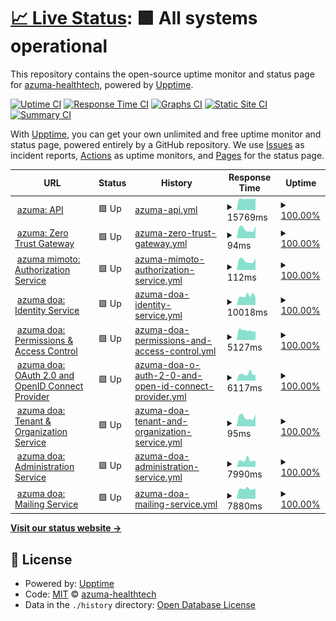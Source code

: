 # [📈 Live Status](https://status.dev.azuma-health.tech): <!--live status--> **🟩 All systems operational**

This repository contains the open-source uptime monitor and status page for [azuma-healthtech](https://status.dev.azuma-health.tech), powered by [Upptime](https://github.com/upptime/upptime).

[![Uptime CI](https://github.com/azuma-healthtech/uptime-dev/workflows/Uptime%20CI/badge.svg)](https://github.com/azuma-healthtech/uptime-dev/actions?query=workflow%3A%22Uptime+CI%22)
[![Response Time CI](https://github.com/azuma-healthtech/uptime-dev/workflows/Response%20Time%20CI/badge.svg)](https://github.com/azuma-healthtech/uptime-dev/actions?query=workflow%3A%22Response+Time+CI%22)
[![Graphs CI](https://github.com/azuma-healthtech/uptime-dev/workflows/Graphs%20CI/badge.svg)](https://github.com/azuma-healthtech/uptime-dev/actions?query=workflow%3A%22Graphs+CI%22)
[![Static Site CI](https://github.com/azuma-healthtech/uptime-dev/workflows/Static%20Site%20CI/badge.svg)](https://github.com/azuma-healthtech/uptime-dev/actions?query=workflow%3A%22Static+Site+CI%22)
[![Summary CI](https://github.com/azuma-healthtech/uptime-dev/workflows/Summary%20CI/badge.svg)](https://github.com/azuma-healthtech/uptime-dev/actions?query=workflow%3A%22Summary+CI%22)

With [Upptime](https://upptime.js.org), you can get your own unlimited and free uptime monitor and status page, powered entirely by a GitHub repository. We use [Issues](https://github.com/azuma-healthtech/uptime-dev/issues) as incident reports, [Actions](https://github.com/azuma-healthtech/uptime-dev/actions) as uptime monitors, and [Pages](https://status.dev.azuma-health.tech) for the status page.

<!--start: status pages-->
<!-- This summary is generated by Upptime (https://github.com/upptime/upptime) -->
<!-- Do not edit this manually, your changes will be overwritten -->
<!-- prettier-ignore -->
| URL | Status | History | Response Time | Uptime |
| --- | ------ | ------- | ------------- | ------ |
| <img alt="" src="https://icons.duckduckgo.com/ip3/develop.azuma-health.tech.ico" height="13"> [azuma: API](https://develop.azuma-health.tech/health/doa-gateway) | 🟩 Up | [azuma-api.yml](https://github.com/azuma-healthtech-public/uptime-dev/commits/HEAD/history/azuma-api.yml) | <details><summary><img alt="Response time graph" src="./graphs/azuma-api/response-time-week.png" height="20"> 15769ms</summary><br><a href="https://status.dev.azuma-health.tech/history/azuma-api"><img alt="Response time 14673" src="https://img.shields.io/endpoint?url=https%3A%2F%2Fraw.githubusercontent.com%2Fazuma-healthtech-public%2Fuptime-dev%2FHEAD%2Fapi%2Fazuma-api%2Fresponse-time.json"></a><br><a href="https://status.dev.azuma-health.tech/history/azuma-api"><img alt="24-hour response time 15483" src="https://img.shields.io/endpoint?url=https%3A%2F%2Fraw.githubusercontent.com%2Fazuma-healthtech-public%2Fuptime-dev%2FHEAD%2Fapi%2Fazuma-api%2Fresponse-time-day.json"></a><br><a href="https://status.dev.azuma-health.tech/history/azuma-api"><img alt="7-day response time 15769" src="https://img.shields.io/endpoint?url=https%3A%2F%2Fraw.githubusercontent.com%2Fazuma-healthtech-public%2Fuptime-dev%2FHEAD%2Fapi%2Fazuma-api%2Fresponse-time-week.json"></a><br><a href="https://status.dev.azuma-health.tech/history/azuma-api"><img alt="30-day response time 15873" src="https://img.shields.io/endpoint?url=https%3A%2F%2Fraw.githubusercontent.com%2Fazuma-healthtech-public%2Fuptime-dev%2FHEAD%2Fapi%2Fazuma-api%2Fresponse-time-month.json"></a><br><a href="https://status.dev.azuma-health.tech/history/azuma-api"><img alt="1-year response time 15480" src="https://img.shields.io/endpoint?url=https%3A%2F%2Fraw.githubusercontent.com%2Fazuma-healthtech-public%2Fuptime-dev%2FHEAD%2Fapi%2Fazuma-api%2Fresponse-time-year.json"></a></details> | <details><summary><a href="https://status.dev.azuma-health.tech/history/azuma-api">100.00%</a></summary><a href="https://status.dev.azuma-health.tech/history/azuma-api"><img alt="All-time uptime 99.73%" src="https://img.shields.io/endpoint?url=https%3A%2F%2Fraw.githubusercontent.com%2Fazuma-healthtech-public%2Fuptime-dev%2FHEAD%2Fapi%2Fazuma-api%2Fuptime.json"></a><br><a href="https://status.dev.azuma-health.tech/history/azuma-api"><img alt="24-hour uptime 100.00%" src="https://img.shields.io/endpoint?url=https%3A%2F%2Fraw.githubusercontent.com%2Fazuma-healthtech-public%2Fuptime-dev%2FHEAD%2Fapi%2Fazuma-api%2Fuptime-day.json"></a><br><a href="https://status.dev.azuma-health.tech/history/azuma-api"><img alt="7-day uptime 100.00%" src="https://img.shields.io/endpoint?url=https%3A%2F%2Fraw.githubusercontent.com%2Fazuma-healthtech-public%2Fuptime-dev%2FHEAD%2Fapi%2Fazuma-api%2Fuptime-week.json"></a><br><a href="https://status.dev.azuma-health.tech/history/azuma-api"><img alt="30-day uptime 100.00%" src="https://img.shields.io/endpoint?url=https%3A%2F%2Fraw.githubusercontent.com%2Fazuma-healthtech-public%2Fuptime-dev%2FHEAD%2Fapi%2Fazuma-api%2Fuptime-month.json"></a><br><a href="https://status.dev.azuma-health.tech/history/azuma-api"><img alt="1-year uptime 99.73%" src="https://img.shields.io/endpoint?url=https%3A%2F%2Fraw.githubusercontent.com%2Fazuma-healthtech-public%2Fuptime-dev%2FHEAD%2Fapi%2Fazuma-api%2Fuptime-year.json"></a></details>
| <img alt="" src="https://icons.duckduckgo.com/ip3/develop.azuma-health.tech.ico" height="13"> [azuma: Zero Trust Gateway](https://develop.azuma-health.tech/health/gateway) | 🟩 Up | [azuma-zero-trust-gateway.yml](https://github.com/azuma-healthtech-public/uptime-dev/commits/HEAD/history/azuma-zero-trust-gateway.yml) | <details><summary><img alt="Response time graph" src="./graphs/azuma-zero-trust-gateway/response-time-week.png" height="20"> 94ms</summary><br><a href="https://status.dev.azuma-health.tech/history/azuma-zero-trust-gateway"><img alt="Response time 1150" src="https://img.shields.io/endpoint?url=https%3A%2F%2Fraw.githubusercontent.com%2Fazuma-healthtech-public%2Fuptime-dev%2FHEAD%2Fapi%2Fazuma-zero-trust-gateway%2Fresponse-time.json"></a><br><a href="https://status.dev.azuma-health.tech/history/azuma-zero-trust-gateway"><img alt="24-hour response time 85" src="https://img.shields.io/endpoint?url=https%3A%2F%2Fraw.githubusercontent.com%2Fazuma-healthtech-public%2Fuptime-dev%2FHEAD%2Fapi%2Fazuma-zero-trust-gateway%2Fresponse-time-day.json"></a><br><a href="https://status.dev.azuma-health.tech/history/azuma-zero-trust-gateway"><img alt="7-day response time 94" src="https://img.shields.io/endpoint?url=https%3A%2F%2Fraw.githubusercontent.com%2Fazuma-healthtech-public%2Fuptime-dev%2FHEAD%2Fapi%2Fazuma-zero-trust-gateway%2Fresponse-time-week.json"></a><br><a href="https://status.dev.azuma-health.tech/history/azuma-zero-trust-gateway"><img alt="30-day response time 96" src="https://img.shields.io/endpoint?url=https%3A%2F%2Fraw.githubusercontent.com%2Fazuma-healthtech-public%2Fuptime-dev%2FHEAD%2Fapi%2Fazuma-zero-trust-gateway%2Fresponse-time-month.json"></a><br><a href="https://status.dev.azuma-health.tech/history/azuma-zero-trust-gateway"><img alt="1-year response time 97" src="https://img.shields.io/endpoint?url=https%3A%2F%2Fraw.githubusercontent.com%2Fazuma-healthtech-public%2Fuptime-dev%2FHEAD%2Fapi%2Fazuma-zero-trust-gateway%2Fresponse-time-year.json"></a></details> | <details><summary><a href="https://status.dev.azuma-health.tech/history/azuma-zero-trust-gateway">100.00%</a></summary><a href="https://status.dev.azuma-health.tech/history/azuma-zero-trust-gateway"><img alt="All-time uptime 97.01%" src="https://img.shields.io/endpoint?url=https%3A%2F%2Fraw.githubusercontent.com%2Fazuma-healthtech-public%2Fuptime-dev%2FHEAD%2Fapi%2Fazuma-zero-trust-gateway%2Fuptime.json"></a><br><a href="https://status.dev.azuma-health.tech/history/azuma-zero-trust-gateway"><img alt="24-hour uptime 100.00%" src="https://img.shields.io/endpoint?url=https%3A%2F%2Fraw.githubusercontent.com%2Fazuma-healthtech-public%2Fuptime-dev%2FHEAD%2Fapi%2Fazuma-zero-trust-gateway%2Fuptime-day.json"></a><br><a href="https://status.dev.azuma-health.tech/history/azuma-zero-trust-gateway"><img alt="7-day uptime 100.00%" src="https://img.shields.io/endpoint?url=https%3A%2F%2Fraw.githubusercontent.com%2Fazuma-healthtech-public%2Fuptime-dev%2FHEAD%2Fapi%2Fazuma-zero-trust-gateway%2Fuptime-week.json"></a><br><a href="https://status.dev.azuma-health.tech/history/azuma-zero-trust-gateway"><img alt="30-day uptime 100.00%" src="https://img.shields.io/endpoint?url=https%3A%2F%2Fraw.githubusercontent.com%2Fazuma-healthtech-public%2Fuptime-dev%2FHEAD%2Fapi%2Fazuma-zero-trust-gateway%2Fuptime-month.json"></a><br><a href="https://status.dev.azuma-health.tech/history/azuma-zero-trust-gateway"><img alt="1-year uptime 100.00%" src="https://img.shields.io/endpoint?url=https%3A%2F%2Fraw.githubusercontent.com%2Fazuma-healthtech-public%2Fuptime-dev%2FHEAD%2Fapi%2Fazuma-zero-trust-gateway%2Fuptime-year.json"></a></details>
| <img alt="" src="https://icons.duckduckgo.com/ip3/develop.azuma-health.tech.ico" height="13"> [azuma mimoto: Authorization Service](https://develop.azuma-health.tech/health/mimoto-auth) | 🟩 Up | [azuma-mimoto-authorization-service.yml](https://github.com/azuma-healthtech-public/uptime-dev/commits/HEAD/history/azuma-mimoto-authorization-service.yml) | <details><summary><img alt="Response time graph" src="./graphs/azuma-mimoto-authorization-service/response-time-week.png" height="20"> 112ms</summary><br><a href="https://status.dev.azuma-health.tech/history/azuma-mimoto-authorization-service"><img alt="Response time 549" src="https://img.shields.io/endpoint?url=https%3A%2F%2Fraw.githubusercontent.com%2Fazuma-healthtech-public%2Fuptime-dev%2FHEAD%2Fapi%2Fazuma-mimoto-authorization-service%2Fresponse-time.json"></a><br><a href="https://status.dev.azuma-health.tech/history/azuma-mimoto-authorization-service"><img alt="24-hour response time 103" src="https://img.shields.io/endpoint?url=https%3A%2F%2Fraw.githubusercontent.com%2Fazuma-healthtech-public%2Fuptime-dev%2FHEAD%2Fapi%2Fazuma-mimoto-authorization-service%2Fresponse-time-day.json"></a><br><a href="https://status.dev.azuma-health.tech/history/azuma-mimoto-authorization-service"><img alt="7-day response time 112" src="https://img.shields.io/endpoint?url=https%3A%2F%2Fraw.githubusercontent.com%2Fazuma-healthtech-public%2Fuptime-dev%2FHEAD%2Fapi%2Fazuma-mimoto-authorization-service%2Fresponse-time-week.json"></a><br><a href="https://status.dev.azuma-health.tech/history/azuma-mimoto-authorization-service"><img alt="30-day response time 114" src="https://img.shields.io/endpoint?url=https%3A%2F%2Fraw.githubusercontent.com%2Fazuma-healthtech-public%2Fuptime-dev%2FHEAD%2Fapi%2Fazuma-mimoto-authorization-service%2Fresponse-time-month.json"></a><br><a href="https://status.dev.azuma-health.tech/history/azuma-mimoto-authorization-service"><img alt="1-year response time 549" src="https://img.shields.io/endpoint?url=https%3A%2F%2Fraw.githubusercontent.com%2Fazuma-healthtech-public%2Fuptime-dev%2FHEAD%2Fapi%2Fazuma-mimoto-authorization-service%2Fresponse-time-year.json"></a></details> | <details><summary><a href="https://status.dev.azuma-health.tech/history/azuma-mimoto-authorization-service">100.00%</a></summary><a href="https://status.dev.azuma-health.tech/history/azuma-mimoto-authorization-service"><img alt="All-time uptime 100.00%" src="https://img.shields.io/endpoint?url=https%3A%2F%2Fraw.githubusercontent.com%2Fazuma-healthtech-public%2Fuptime-dev%2FHEAD%2Fapi%2Fazuma-mimoto-authorization-service%2Fuptime.json"></a><br><a href="https://status.dev.azuma-health.tech/history/azuma-mimoto-authorization-service"><img alt="24-hour uptime 100.00%" src="https://img.shields.io/endpoint?url=https%3A%2F%2Fraw.githubusercontent.com%2Fazuma-healthtech-public%2Fuptime-dev%2FHEAD%2Fapi%2Fazuma-mimoto-authorization-service%2Fuptime-day.json"></a><br><a href="https://status.dev.azuma-health.tech/history/azuma-mimoto-authorization-service"><img alt="7-day uptime 100.00%" src="https://img.shields.io/endpoint?url=https%3A%2F%2Fraw.githubusercontent.com%2Fazuma-healthtech-public%2Fuptime-dev%2FHEAD%2Fapi%2Fazuma-mimoto-authorization-service%2Fuptime-week.json"></a><br><a href="https://status.dev.azuma-health.tech/history/azuma-mimoto-authorization-service"><img alt="30-day uptime 100.00%" src="https://img.shields.io/endpoint?url=https%3A%2F%2Fraw.githubusercontent.com%2Fazuma-healthtech-public%2Fuptime-dev%2FHEAD%2Fapi%2Fazuma-mimoto-authorization-service%2Fuptime-month.json"></a><br><a href="https://status.dev.azuma-health.tech/history/azuma-mimoto-authorization-service"><img alt="1-year uptime 100.00%" src="https://img.shields.io/endpoint?url=https%3A%2F%2Fraw.githubusercontent.com%2Fazuma-healthtech-public%2Fuptime-dev%2FHEAD%2Fapi%2Fazuma-mimoto-authorization-service%2Fuptime-year.json"></a></details>
| <img alt="" src="https://icons.duckduckgo.com/ip3/develop.azuma-health.tech.ico" height="13"> [azuma doa: Identity Service](https://develop.azuma-health.tech/health/doa-idp) | 🟩 Up | [azuma-doa-identity-service.yml](https://github.com/azuma-healthtech-public/uptime-dev/commits/HEAD/history/azuma-doa-identity-service.yml) | <details><summary><img alt="Response time graph" src="./graphs/azuma-doa-identity-service/response-time-week.png" height="20"> 10018ms</summary><br><a href="https://status.dev.azuma-health.tech/history/azuma-doa-identity-service"><img alt="Response time 7445" src="https://img.shields.io/endpoint?url=https%3A%2F%2Fraw.githubusercontent.com%2Fazuma-healthtech-public%2Fuptime-dev%2FHEAD%2Fapi%2Fazuma-doa-identity-service%2Fresponse-time.json"></a><br><a href="https://status.dev.azuma-health.tech/history/azuma-doa-identity-service"><img alt="24-hour response time 8392" src="https://img.shields.io/endpoint?url=https%3A%2F%2Fraw.githubusercontent.com%2Fazuma-healthtech-public%2Fuptime-dev%2FHEAD%2Fapi%2Fazuma-doa-identity-service%2Fresponse-time-day.json"></a><br><a href="https://status.dev.azuma-health.tech/history/azuma-doa-identity-service"><img alt="7-day response time 10018" src="https://img.shields.io/endpoint?url=https%3A%2F%2Fraw.githubusercontent.com%2Fazuma-healthtech-public%2Fuptime-dev%2FHEAD%2Fapi%2Fazuma-doa-identity-service%2Fresponse-time-week.json"></a><br><a href="https://status.dev.azuma-health.tech/history/azuma-doa-identity-service"><img alt="30-day response time 9052" src="https://img.shields.io/endpoint?url=https%3A%2F%2Fraw.githubusercontent.com%2Fazuma-healthtech-public%2Fuptime-dev%2FHEAD%2Fapi%2Fazuma-doa-identity-service%2Fresponse-time-month.json"></a><br><a href="https://status.dev.azuma-health.tech/history/azuma-doa-identity-service"><img alt="1-year response time 7920" src="https://img.shields.io/endpoint?url=https%3A%2F%2Fraw.githubusercontent.com%2Fazuma-healthtech-public%2Fuptime-dev%2FHEAD%2Fapi%2Fazuma-doa-identity-service%2Fresponse-time-year.json"></a></details> | <details><summary><a href="https://status.dev.azuma-health.tech/history/azuma-doa-identity-service">100.00%</a></summary><a href="https://status.dev.azuma-health.tech/history/azuma-doa-identity-service"><img alt="All-time uptime 96.60%" src="https://img.shields.io/endpoint?url=https%3A%2F%2Fraw.githubusercontent.com%2Fazuma-healthtech-public%2Fuptime-dev%2FHEAD%2Fapi%2Fazuma-doa-identity-service%2Fuptime.json"></a><br><a href="https://status.dev.azuma-health.tech/history/azuma-doa-identity-service"><img alt="24-hour uptime 100.00%" src="https://img.shields.io/endpoint?url=https%3A%2F%2Fraw.githubusercontent.com%2Fazuma-healthtech-public%2Fuptime-dev%2FHEAD%2Fapi%2Fazuma-doa-identity-service%2Fuptime-day.json"></a><br><a href="https://status.dev.azuma-health.tech/history/azuma-doa-identity-service"><img alt="7-day uptime 100.00%" src="https://img.shields.io/endpoint?url=https%3A%2F%2Fraw.githubusercontent.com%2Fazuma-healthtech-public%2Fuptime-dev%2FHEAD%2Fapi%2Fazuma-doa-identity-service%2Fuptime-week.json"></a><br><a href="https://status.dev.azuma-health.tech/history/azuma-doa-identity-service"><img alt="30-day uptime 100.00%" src="https://img.shields.io/endpoint?url=https%3A%2F%2Fraw.githubusercontent.com%2Fazuma-healthtech-public%2Fuptime-dev%2FHEAD%2Fapi%2Fazuma-doa-identity-service%2Fuptime-month.json"></a><br><a href="https://status.dev.azuma-health.tech/history/azuma-doa-identity-service"><img alt="1-year uptime 100.00%" src="https://img.shields.io/endpoint?url=https%3A%2F%2Fraw.githubusercontent.com%2Fazuma-healthtech-public%2Fuptime-dev%2FHEAD%2Fapi%2Fazuma-doa-identity-service%2Fuptime-year.json"></a></details>
| <img alt="" src="https://icons.duckduckgo.com/ip3/develop.azuma-health.tech.ico" height="13"> [azuma doa: Permissions & Access Control](https://develop.azuma-health.tech/health/doa-acl) | 🟩 Up | [azuma-doa-permissions-and-access-control.yml](https://github.com/azuma-healthtech-public/uptime-dev/commits/HEAD/history/azuma-doa-permissions-and-access-control.yml) | <details><summary><img alt="Response time graph" src="./graphs/azuma-doa-permissions-and-access-control/response-time-week.png" height="20"> 5127ms</summary><br><a href="https://status.dev.azuma-health.tech/history/azuma-doa-permissions-and-access-control"><img alt="Response time 4695" src="https://img.shields.io/endpoint?url=https%3A%2F%2Fraw.githubusercontent.com%2Fazuma-healthtech-public%2Fuptime-dev%2FHEAD%2Fapi%2Fazuma-doa-permissions-and-access-control%2Fresponse-time.json"></a><br><a href="https://status.dev.azuma-health.tech/history/azuma-doa-permissions-and-access-control"><img alt="24-hour response time 5062" src="https://img.shields.io/endpoint?url=https%3A%2F%2Fraw.githubusercontent.com%2Fazuma-healthtech-public%2Fuptime-dev%2FHEAD%2Fapi%2Fazuma-doa-permissions-and-access-control%2Fresponse-time-day.json"></a><br><a href="https://status.dev.azuma-health.tech/history/azuma-doa-permissions-and-access-control"><img alt="7-day response time 5127" src="https://img.shields.io/endpoint?url=https%3A%2F%2Fraw.githubusercontent.com%2Fazuma-healthtech-public%2Fuptime-dev%2FHEAD%2Fapi%2Fazuma-doa-permissions-and-access-control%2Fresponse-time-week.json"></a><br><a href="https://status.dev.azuma-health.tech/history/azuma-doa-permissions-and-access-control"><img alt="30-day response time 5429" src="https://img.shields.io/endpoint?url=https%3A%2F%2Fraw.githubusercontent.com%2Fazuma-healthtech-public%2Fuptime-dev%2FHEAD%2Fapi%2Fazuma-doa-permissions-and-access-control%2Fresponse-time-month.json"></a><br><a href="https://status.dev.azuma-health.tech/history/azuma-doa-permissions-and-access-control"><img alt="1-year response time 5166" src="https://img.shields.io/endpoint?url=https%3A%2F%2Fraw.githubusercontent.com%2Fazuma-healthtech-public%2Fuptime-dev%2FHEAD%2Fapi%2Fazuma-doa-permissions-and-access-control%2Fresponse-time-year.json"></a></details> | <details><summary><a href="https://status.dev.azuma-health.tech/history/azuma-doa-permissions-and-access-control">100.00%</a></summary><a href="https://status.dev.azuma-health.tech/history/azuma-doa-permissions-and-access-control"><img alt="All-time uptime 96.60%" src="https://img.shields.io/endpoint?url=https%3A%2F%2Fraw.githubusercontent.com%2Fazuma-healthtech-public%2Fuptime-dev%2FHEAD%2Fapi%2Fazuma-doa-permissions-and-access-control%2Fuptime.json"></a><br><a href="https://status.dev.azuma-health.tech/history/azuma-doa-permissions-and-access-control"><img alt="24-hour uptime 100.00%" src="https://img.shields.io/endpoint?url=https%3A%2F%2Fraw.githubusercontent.com%2Fazuma-healthtech-public%2Fuptime-dev%2FHEAD%2Fapi%2Fazuma-doa-permissions-and-access-control%2Fuptime-day.json"></a><br><a href="https://status.dev.azuma-health.tech/history/azuma-doa-permissions-and-access-control"><img alt="7-day uptime 100.00%" src="https://img.shields.io/endpoint?url=https%3A%2F%2Fraw.githubusercontent.com%2Fazuma-healthtech-public%2Fuptime-dev%2FHEAD%2Fapi%2Fazuma-doa-permissions-and-access-control%2Fuptime-week.json"></a><br><a href="https://status.dev.azuma-health.tech/history/azuma-doa-permissions-and-access-control"><img alt="30-day uptime 100.00%" src="https://img.shields.io/endpoint?url=https%3A%2F%2Fraw.githubusercontent.com%2Fazuma-healthtech-public%2Fuptime-dev%2FHEAD%2Fapi%2Fazuma-doa-permissions-and-access-control%2Fuptime-month.json"></a><br><a href="https://status.dev.azuma-health.tech/history/azuma-doa-permissions-and-access-control"><img alt="1-year uptime 100.00%" src="https://img.shields.io/endpoint?url=https%3A%2F%2Fraw.githubusercontent.com%2Fazuma-healthtech-public%2Fuptime-dev%2FHEAD%2Fapi%2Fazuma-doa-permissions-and-access-control%2Fuptime-year.json"></a></details>
| <img alt="" src="https://icons.duckduckgo.com/ip3/develop.azuma-health.tech.ico" height="13"> [azuma doa: OAuth 2.0 and OpenID Connect Provider](https://develop.azuma-health.tech/health/doa-oidc) | 🟩 Up | [azuma-doa-o-auth-2-0-and-open-id-connect-provider.yml](https://github.com/azuma-healthtech-public/uptime-dev/commits/HEAD/history/azuma-doa-o-auth-2-0-and-open-id-connect-provider.yml) | <details><summary><img alt="Response time graph" src="./graphs/azuma-doa-o-auth-2-0-and-open-id-connect-provider/response-time-week.png" height="20"> 6117ms</summary><br><a href="https://status.dev.azuma-health.tech/history/azuma-doa-o-auth-2-0-and-open-id-connect-provider"><img alt="Response time 4587" src="https://img.shields.io/endpoint?url=https%3A%2F%2Fraw.githubusercontent.com%2Fazuma-healthtech-public%2Fuptime-dev%2FHEAD%2Fapi%2Fazuma-doa-o-auth-2-0-and-open-id-connect-provider%2Fresponse-time.json"></a><br><a href="https://status.dev.azuma-health.tech/history/azuma-doa-o-auth-2-0-and-open-id-connect-provider"><img alt="24-hour response time 4780" src="https://img.shields.io/endpoint?url=https%3A%2F%2Fraw.githubusercontent.com%2Fazuma-healthtech-public%2Fuptime-dev%2FHEAD%2Fapi%2Fazuma-doa-o-auth-2-0-and-open-id-connect-provider%2Fresponse-time-day.json"></a><br><a href="https://status.dev.azuma-health.tech/history/azuma-doa-o-auth-2-0-and-open-id-connect-provider"><img alt="7-day response time 6117" src="https://img.shields.io/endpoint?url=https%3A%2F%2Fraw.githubusercontent.com%2Fazuma-healthtech-public%2Fuptime-dev%2FHEAD%2Fapi%2Fazuma-doa-o-auth-2-0-and-open-id-connect-provider%2Fresponse-time-week.json"></a><br><a href="https://status.dev.azuma-health.tech/history/azuma-doa-o-auth-2-0-and-open-id-connect-provider"><img alt="30-day response time 5493" src="https://img.shields.io/endpoint?url=https%3A%2F%2Fraw.githubusercontent.com%2Fazuma-healthtech-public%2Fuptime-dev%2FHEAD%2Fapi%2Fazuma-doa-o-auth-2-0-and-open-id-connect-provider%2Fresponse-time-month.json"></a><br><a href="https://status.dev.azuma-health.tech/history/azuma-doa-o-auth-2-0-and-open-id-connect-provider"><img alt="1-year response time 5168" src="https://img.shields.io/endpoint?url=https%3A%2F%2Fraw.githubusercontent.com%2Fazuma-healthtech-public%2Fuptime-dev%2FHEAD%2Fapi%2Fazuma-doa-o-auth-2-0-and-open-id-connect-provider%2Fresponse-time-year.json"></a></details> | <details><summary><a href="https://status.dev.azuma-health.tech/history/azuma-doa-o-auth-2-0-and-open-id-connect-provider">100.00%</a></summary><a href="https://status.dev.azuma-health.tech/history/azuma-doa-o-auth-2-0-and-open-id-connect-provider"><img alt="All-time uptime 96.67%" src="https://img.shields.io/endpoint?url=https%3A%2F%2Fraw.githubusercontent.com%2Fazuma-healthtech-public%2Fuptime-dev%2FHEAD%2Fapi%2Fazuma-doa-o-auth-2-0-and-open-id-connect-provider%2Fuptime.json"></a><br><a href="https://status.dev.azuma-health.tech/history/azuma-doa-o-auth-2-0-and-open-id-connect-provider"><img alt="24-hour uptime 100.00%" src="https://img.shields.io/endpoint?url=https%3A%2F%2Fraw.githubusercontent.com%2Fazuma-healthtech-public%2Fuptime-dev%2FHEAD%2Fapi%2Fazuma-doa-o-auth-2-0-and-open-id-connect-provider%2Fuptime-day.json"></a><br><a href="https://status.dev.azuma-health.tech/history/azuma-doa-o-auth-2-0-and-open-id-connect-provider"><img alt="7-day uptime 100.00%" src="https://img.shields.io/endpoint?url=https%3A%2F%2Fraw.githubusercontent.com%2Fazuma-healthtech-public%2Fuptime-dev%2FHEAD%2Fapi%2Fazuma-doa-o-auth-2-0-and-open-id-connect-provider%2Fuptime-week.json"></a><br><a href="https://status.dev.azuma-health.tech/history/azuma-doa-o-auth-2-0-and-open-id-connect-provider"><img alt="30-day uptime 100.00%" src="https://img.shields.io/endpoint?url=https%3A%2F%2Fraw.githubusercontent.com%2Fazuma-healthtech-public%2Fuptime-dev%2FHEAD%2Fapi%2Fazuma-doa-o-auth-2-0-and-open-id-connect-provider%2Fuptime-month.json"></a><br><a href="https://status.dev.azuma-health.tech/history/azuma-doa-o-auth-2-0-and-open-id-connect-provider"><img alt="1-year uptime 100.00%" src="https://img.shields.io/endpoint?url=https%3A%2F%2Fraw.githubusercontent.com%2Fazuma-healthtech-public%2Fuptime-dev%2FHEAD%2Fapi%2Fazuma-doa-o-auth-2-0-and-open-id-connect-provider%2Fuptime-year.json"></a></details>
| <img alt="" src="https://icons.duckduckgo.com/ip3/develop.azuma-health.tech.ico" height="13"> [azuma doa: Tenant & Organization Service](https://develop.azuma-health.tech/health/doa-organization) | 🟩 Up | [azuma-doa-tenant-and-organization-service.yml](https://github.com/azuma-healthtech-public/uptime-dev/commits/HEAD/history/azuma-doa-tenant-and-organization-service.yml) | <details><summary><img alt="Response time graph" src="./graphs/azuma-doa-tenant-and-organization-service/response-time-week.png" height="20"> 95ms</summary><br><a href="https://status.dev.azuma-health.tech/history/azuma-doa-tenant-and-organization-service"><img alt="Response time 97" src="https://img.shields.io/endpoint?url=https%3A%2F%2Fraw.githubusercontent.com%2Fazuma-healthtech-public%2Fuptime-dev%2FHEAD%2Fapi%2Fazuma-doa-tenant-and-organization-service%2Fresponse-time.json"></a><br><a href="https://status.dev.azuma-health.tech/history/azuma-doa-tenant-and-organization-service"><img alt="24-hour response time 85" src="https://img.shields.io/endpoint?url=https%3A%2F%2Fraw.githubusercontent.com%2Fazuma-healthtech-public%2Fuptime-dev%2FHEAD%2Fapi%2Fazuma-doa-tenant-and-organization-service%2Fresponse-time-day.json"></a><br><a href="https://status.dev.azuma-health.tech/history/azuma-doa-tenant-and-organization-service"><img alt="7-day response time 95" src="https://img.shields.io/endpoint?url=https%3A%2F%2Fraw.githubusercontent.com%2Fazuma-healthtech-public%2Fuptime-dev%2FHEAD%2Fapi%2Fazuma-doa-tenant-and-organization-service%2Fresponse-time-week.json"></a><br><a href="https://status.dev.azuma-health.tech/history/azuma-doa-tenant-and-organization-service"><img alt="30-day response time 97" src="https://img.shields.io/endpoint?url=https%3A%2F%2Fraw.githubusercontent.com%2Fazuma-healthtech-public%2Fuptime-dev%2FHEAD%2Fapi%2Fazuma-doa-tenant-and-organization-service%2Fresponse-time-month.json"></a><br><a href="https://status.dev.azuma-health.tech/history/azuma-doa-tenant-and-organization-service"><img alt="1-year response time 97" src="https://img.shields.io/endpoint?url=https%3A%2F%2Fraw.githubusercontent.com%2Fazuma-healthtech-public%2Fuptime-dev%2FHEAD%2Fapi%2Fazuma-doa-tenant-and-organization-service%2Fresponse-time-year.json"></a></details> | <details><summary><a href="https://status.dev.azuma-health.tech/history/azuma-doa-tenant-and-organization-service">100.00%</a></summary><a href="https://status.dev.azuma-health.tech/history/azuma-doa-tenant-and-organization-service"><img alt="All-time uptime 100.00%" src="https://img.shields.io/endpoint?url=https%3A%2F%2Fraw.githubusercontent.com%2Fazuma-healthtech-public%2Fuptime-dev%2FHEAD%2Fapi%2Fazuma-doa-tenant-and-organization-service%2Fuptime.json"></a><br><a href="https://status.dev.azuma-health.tech/history/azuma-doa-tenant-and-organization-service"><img alt="24-hour uptime 100.00%" src="https://img.shields.io/endpoint?url=https%3A%2F%2Fraw.githubusercontent.com%2Fazuma-healthtech-public%2Fuptime-dev%2FHEAD%2Fapi%2Fazuma-doa-tenant-and-organization-service%2Fuptime-day.json"></a><br><a href="https://status.dev.azuma-health.tech/history/azuma-doa-tenant-and-organization-service"><img alt="7-day uptime 100.00%" src="https://img.shields.io/endpoint?url=https%3A%2F%2Fraw.githubusercontent.com%2Fazuma-healthtech-public%2Fuptime-dev%2FHEAD%2Fapi%2Fazuma-doa-tenant-and-organization-service%2Fuptime-week.json"></a><br><a href="https://status.dev.azuma-health.tech/history/azuma-doa-tenant-and-organization-service"><img alt="30-day uptime 100.00%" src="https://img.shields.io/endpoint?url=https%3A%2F%2Fraw.githubusercontent.com%2Fazuma-healthtech-public%2Fuptime-dev%2FHEAD%2Fapi%2Fazuma-doa-tenant-and-organization-service%2Fuptime-month.json"></a><br><a href="https://status.dev.azuma-health.tech/history/azuma-doa-tenant-and-organization-service"><img alt="1-year uptime 100.00%" src="https://img.shields.io/endpoint?url=https%3A%2F%2Fraw.githubusercontent.com%2Fazuma-healthtech-public%2Fuptime-dev%2FHEAD%2Fapi%2Fazuma-doa-tenant-and-organization-service%2Fuptime-year.json"></a></details>
| <img alt="" src="https://icons.duckduckgo.com/ip3/develop.azuma-health.tech.ico" height="13"> [azuma doa: Administration Service](https://develop.azuma-health.tech/health/doa-admin) | 🟩 Up | [azuma-doa-administration-service.yml](https://github.com/azuma-healthtech-public/uptime-dev/commits/HEAD/history/azuma-doa-administration-service.yml) | <details><summary><img alt="Response time graph" src="./graphs/azuma-doa-administration-service/response-time-week.png" height="20"> 7990ms</summary><br><a href="https://status.dev.azuma-health.tech/history/azuma-doa-administration-service"><img alt="Response time 6682" src="https://img.shields.io/endpoint?url=https%3A%2F%2Fraw.githubusercontent.com%2Fazuma-healthtech-public%2Fuptime-dev%2FHEAD%2Fapi%2Fazuma-doa-administration-service%2Fresponse-time.json"></a><br><a href="https://status.dev.azuma-health.tech/history/azuma-doa-administration-service"><img alt="24-hour response time 11872" src="https://img.shields.io/endpoint?url=https%3A%2F%2Fraw.githubusercontent.com%2Fazuma-healthtech-public%2Fuptime-dev%2FHEAD%2Fapi%2Fazuma-doa-administration-service%2Fresponse-time-day.json"></a><br><a href="https://status.dev.azuma-health.tech/history/azuma-doa-administration-service"><img alt="7-day response time 7990" src="https://img.shields.io/endpoint?url=https%3A%2F%2Fraw.githubusercontent.com%2Fazuma-healthtech-public%2Fuptime-dev%2FHEAD%2Fapi%2Fazuma-doa-administration-service%2Fresponse-time-week.json"></a><br><a href="https://status.dev.azuma-health.tech/history/azuma-doa-administration-service"><img alt="30-day response time 6814" src="https://img.shields.io/endpoint?url=https%3A%2F%2Fraw.githubusercontent.com%2Fazuma-healthtech-public%2Fuptime-dev%2FHEAD%2Fapi%2Fazuma-doa-administration-service%2Fresponse-time-month.json"></a><br><a href="https://status.dev.azuma-health.tech/history/azuma-doa-administration-service"><img alt="1-year response time 6848" src="https://img.shields.io/endpoint?url=https%3A%2F%2Fraw.githubusercontent.com%2Fazuma-healthtech-public%2Fuptime-dev%2FHEAD%2Fapi%2Fazuma-doa-administration-service%2Fresponse-time-year.json"></a></details> | <details><summary><a href="https://status.dev.azuma-health.tech/history/azuma-doa-administration-service">100.00%</a></summary><a href="https://status.dev.azuma-health.tech/history/azuma-doa-administration-service"><img alt="All-time uptime 99.89%" src="https://img.shields.io/endpoint?url=https%3A%2F%2Fraw.githubusercontent.com%2Fazuma-healthtech-public%2Fuptime-dev%2FHEAD%2Fapi%2Fazuma-doa-administration-service%2Fuptime.json"></a><br><a href="https://status.dev.azuma-health.tech/history/azuma-doa-administration-service"><img alt="24-hour uptime 100.00%" src="https://img.shields.io/endpoint?url=https%3A%2F%2Fraw.githubusercontent.com%2Fazuma-healthtech-public%2Fuptime-dev%2FHEAD%2Fapi%2Fazuma-doa-administration-service%2Fuptime-day.json"></a><br><a href="https://status.dev.azuma-health.tech/history/azuma-doa-administration-service"><img alt="7-day uptime 100.00%" src="https://img.shields.io/endpoint?url=https%3A%2F%2Fraw.githubusercontent.com%2Fazuma-healthtech-public%2Fuptime-dev%2FHEAD%2Fapi%2Fazuma-doa-administration-service%2Fuptime-week.json"></a><br><a href="https://status.dev.azuma-health.tech/history/azuma-doa-administration-service"><img alt="30-day uptime 100.00%" src="https://img.shields.io/endpoint?url=https%3A%2F%2Fraw.githubusercontent.com%2Fazuma-healthtech-public%2Fuptime-dev%2FHEAD%2Fapi%2Fazuma-doa-administration-service%2Fuptime-month.json"></a><br><a href="https://status.dev.azuma-health.tech/history/azuma-doa-administration-service"><img alt="1-year uptime 99.89%" src="https://img.shields.io/endpoint?url=https%3A%2F%2Fraw.githubusercontent.com%2Fazuma-healthtech-public%2Fuptime-dev%2FHEAD%2Fapi%2Fazuma-doa-administration-service%2Fuptime-year.json"></a></details>
| <img alt="" src="https://icons.duckduckgo.com/ip3/develop.azuma-health.tech.ico" height="13"> [azuma doa: Mailing Service](https://develop.azuma-health.tech/health/doa-mailing) | 🟩 Up | [azuma-doa-mailing-service.yml](https://github.com/azuma-healthtech-public/uptime-dev/commits/HEAD/history/azuma-doa-mailing-service.yml) | <details><summary><img alt="Response time graph" src="./graphs/azuma-doa-mailing-service/response-time-week.png" height="20"> 7880ms</summary><br><a href="https://status.dev.azuma-health.tech/history/azuma-doa-mailing-service"><img alt="Response time 7319" src="https://img.shields.io/endpoint?url=https%3A%2F%2Fraw.githubusercontent.com%2Fazuma-healthtech-public%2Fuptime-dev%2FHEAD%2Fapi%2Fazuma-doa-mailing-service%2Fresponse-time.json"></a><br><a href="https://status.dev.azuma-health.tech/history/azuma-doa-mailing-service"><img alt="24-hour response time 7890" src="https://img.shields.io/endpoint?url=https%3A%2F%2Fraw.githubusercontent.com%2Fazuma-healthtech-public%2Fuptime-dev%2FHEAD%2Fapi%2Fazuma-doa-mailing-service%2Fresponse-time-day.json"></a><br><a href="https://status.dev.azuma-health.tech/history/azuma-doa-mailing-service"><img alt="7-day response time 7880" src="https://img.shields.io/endpoint?url=https%3A%2F%2Fraw.githubusercontent.com%2Fazuma-healthtech-public%2Fuptime-dev%2FHEAD%2Fapi%2Fazuma-doa-mailing-service%2Fresponse-time-week.json"></a><br><a href="https://status.dev.azuma-health.tech/history/azuma-doa-mailing-service"><img alt="30-day response time 7724" src="https://img.shields.io/endpoint?url=https%3A%2F%2Fraw.githubusercontent.com%2Fazuma-healthtech-public%2Fuptime-dev%2FHEAD%2Fapi%2Fazuma-doa-mailing-service%2Fresponse-time-month.json"></a><br><a href="https://status.dev.azuma-health.tech/history/azuma-doa-mailing-service"><img alt="1-year response time 7431" src="https://img.shields.io/endpoint?url=https%3A%2F%2Fraw.githubusercontent.com%2Fazuma-healthtech-public%2Fuptime-dev%2FHEAD%2Fapi%2Fazuma-doa-mailing-service%2Fresponse-time-year.json"></a></details> | <details><summary><a href="https://status.dev.azuma-health.tech/history/azuma-doa-mailing-service">100.00%</a></summary><a href="https://status.dev.azuma-health.tech/history/azuma-doa-mailing-service"><img alt="All-time uptime 100.00%" src="https://img.shields.io/endpoint?url=https%3A%2F%2Fraw.githubusercontent.com%2Fazuma-healthtech-public%2Fuptime-dev%2FHEAD%2Fapi%2Fazuma-doa-mailing-service%2Fuptime.json"></a><br><a href="https://status.dev.azuma-health.tech/history/azuma-doa-mailing-service"><img alt="24-hour uptime 100.00%" src="https://img.shields.io/endpoint?url=https%3A%2F%2Fraw.githubusercontent.com%2Fazuma-healthtech-public%2Fuptime-dev%2FHEAD%2Fapi%2Fazuma-doa-mailing-service%2Fuptime-day.json"></a><br><a href="https://status.dev.azuma-health.tech/history/azuma-doa-mailing-service"><img alt="7-day uptime 100.00%" src="https://img.shields.io/endpoint?url=https%3A%2F%2Fraw.githubusercontent.com%2Fazuma-healthtech-public%2Fuptime-dev%2FHEAD%2Fapi%2Fazuma-doa-mailing-service%2Fuptime-week.json"></a><br><a href="https://status.dev.azuma-health.tech/history/azuma-doa-mailing-service"><img alt="30-day uptime 100.00%" src="https://img.shields.io/endpoint?url=https%3A%2F%2Fraw.githubusercontent.com%2Fazuma-healthtech-public%2Fuptime-dev%2FHEAD%2Fapi%2Fazuma-doa-mailing-service%2Fuptime-month.json"></a><br><a href="https://status.dev.azuma-health.tech/history/azuma-doa-mailing-service"><img alt="1-year uptime 100.00%" src="https://img.shields.io/endpoint?url=https%3A%2F%2Fraw.githubusercontent.com%2Fazuma-healthtech-public%2Fuptime-dev%2FHEAD%2Fapi%2Fazuma-doa-mailing-service%2Fuptime-year.json"></a></details>

<!--end: status pages-->

[**Visit our status website →**](https://status.dev.azuma-health.tech)

## 📄 License

- Powered by: [Upptime](https://github.com/upptime/upptime)
- Code: [MIT](./LICENSE) © [azuma-healthtech](https://status.dev.azuma-health.tech)
- Data in the `./history` directory: [Open Database License](https://opendatacommons.org/licenses/odbl/1-0/)
